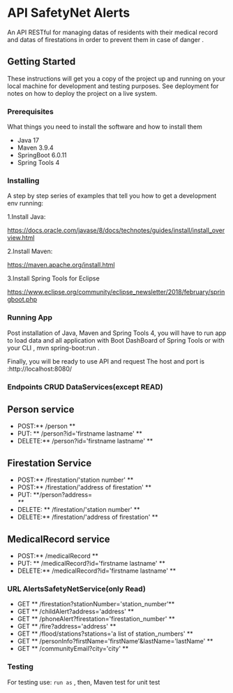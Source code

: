 # API SafetyNet Alerts

An API RESTful  for managing datas of residents with their medical record 
and  datas of firestations  in order to prevent them in case of danger . 

## Getting Started

These instructions will get you a copy of the project up and running on your local machine for development and testing purposes. See deployment for notes on how to deploy the project on a live system.

### Prerequisites

What things you need to install the software and how to install them
- Java 17
- Maven 3.9.4
- SpringBoot 6.0.11
- Spring Tools 4

### Installing

A step by step series of examples that tell you how to get a development env running:

1.Install Java:

https://docs.oracle.com/javase/8/docs/technotes/guides/install/install_overview.html

2.Install Maven:

https://maven.apache.org/install.html

3.Install Spring Tools for Eclipse

https://www.eclipse.org/community/eclipse_newsletter/2018/february/springboot.php

### Running App

Post installation of Java, Maven and Spring Tools 4, you will have to run app to load data and all application with  Boot DashBoard of Spring Tools 
or with your CLI , mvn spring-boot:run .

Finally, you will be ready to  use API and request 
The host and port is :http://localhost:8080/

### Endpoints  CRUD DataServices(except READ)

## Person service

- POST:** /person **
- PUT: ** /person?id='firstname lastname' **
- DELETE:** /person?id='firstname lastname' **

## Firestation Service

- POST:** /firestation/'station number' **
- POST:** /firestation/'address of firestation' **
- PUT: **/person?address=<address of firestation> **
- DELETE: ** /firestation/'station number' **
- DELETE:** /firestation/'address of firestation' **

## MedicalRecord service

- POST:** /medicalRecord **
- PUT: ** /medicalRecord?id='firstname lastname' **
- DELETE:** /medicalRecord?id='firstname lastname' **

### URL AlertsSafetyNetService(only Read)

- GET ** /firestation?stationNumber='station_number'**
- GET ** /childAlert?address='address' **
- GET ** /phoneAlert?firestation='firestation_number' **
- GET ** /fire?address='address' **
- GET ** /flood/stations?stations='a list of station_numbers' **
- GET ** /personInfo?firstName='firstName'&lastName='lastName' **
- GET ** /communityEmail?city='city' **

### Testing

 For testing use:
`run as` , then, Maven test for unit test
